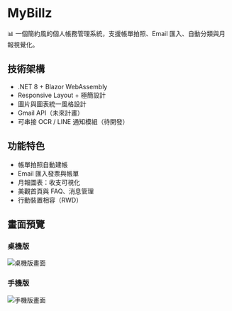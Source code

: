 # MyBillz

📊 一個簡約風的個人帳務管理系統，支援帳單拍照、Email 匯入、自動分類與月報視覺化。

## 技術架構

- .NET 8 + Blazor WebAssembly
- Responsive Layout + 極簡設計
- 圖片與圖表統一風格設計
- Gmail API（未來計畫）
- 可串接 OCR / LINE 通知模組（待開發）

## 功能特色

- 帳單拍照自動建帳
- Email 匯入發票與帳單
- 月報圖表：收支可視化
- 美觀首頁與 FAQ、消息管理
- 行動裝置相容（RWD）

## 畫面預覽

### 桌機版

![桌機版畫面](./FrondEnd/MyBillz/wwwroot/images/preview-desktop.png)

### 手機版

![手機版畫面](./FrondEnd/MyBillz/wwwroot/images/preview-mobile.png)


